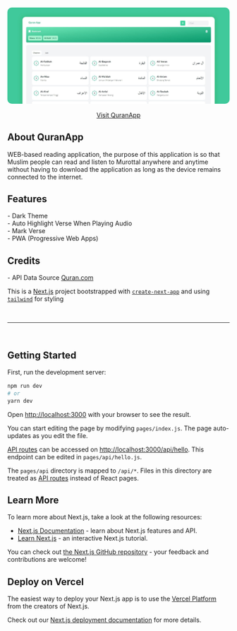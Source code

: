<!-- PROJECT LOGO -->
<br />
<p align="center">
  <a href="https://quranapp.acmal.me">
    <img src="public/quranapp.jpg" alt="Logo"  style="border-radius: 10px">
  </a>

  <p align="center">
    <a href="https://quran-app-bagus.vercel.app/">Visit QuranApp</a>
  </p>
</p>


<h2 id="about">About QuranApp</h2>
WEB-based reading application, the purpose of this application is so that Muslim people can read and listen to Murottal anywhere and anytime without having to download the application as long as the device remains connected to the internet.

<br/>

<h2 id="features">Features</h2>
- Dark Theme
<br/>
- Auto Highlight Verse When Playing Audio
<br/>
- Mark Verse
<br/>
- PWA (Progressive Web Apps)

<br/>

<h2 id="credits">Credits</h2>
- API Data Source <a href="https://quran.api-docs.io/v4/getting-started/introduction">Quran.com</a>

<br/>


This is a [Next.js](https://nextjs.org/) project bootstrapped with [`create-next-app`](https://github.com/vercel/next.js/tree/canary/packages/create-next-app) and using [`tailwind`](https://tailwindcss.com/) for styling

<br/>
<hr/>
<br/>



## Getting Started

First, run the development server:

```bash
npm run dev
# or
yarn dev
```

Open [http://localhost:3000](http://localhost:3000) with your browser to see the result.

You can start editing the page by modifying `pages/index.js`. The page auto-updates as you edit the file.

[API routes](https://nextjs.org/docs/api-routes/introduction) can be accessed on [http://localhost:3000/api/hello](http://localhost:3000/api/hello). This endpoint can be edited in `pages/api/hello.js`.

The `pages/api` directory is mapped to `/api/*`. Files in this directory are treated as [API routes](https://nextjs.org/docs/api-routes/introduction) instead of React pages.

## Learn More

To learn more about Next.js, take a look at the following resources:

- [Next.js Documentation](https://nextjs.org/docs) - learn about Next.js features and API.
- [Learn Next.js](https://nextjs.org/learn) - an interactive Next.js tutorial.

You can check out [the Next.js GitHub repository](https://github.com/vercel/next.js/) - your feedback and contributions are welcome!

## Deploy on Vercel

The easiest way to deploy your Next.js app is to use the [Vercel Platform](https://vercel.com/new?utm_medium=default-template&filter=next.js&utm_source=create-next-app&utm_campaign=create-next-app-readme) from the creators of Next.js.

Check out our [Next.js deployment documentation](https://nextjs.org/docs/deployment) for more details.
